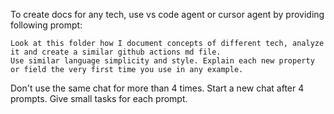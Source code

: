 To create docs for any tech, use vs code agent or cursor agent by providing following prompt:

```
Look at this folder how I document concepts of different tech, analyze it and create a similar github actions md file.
Use similar language simplicity and style. Explain each new property or field the very first time you use in any example.
```

Don't use the same chat for more than 4 times. Start a new chat after 4 prompts.
Give small tasks for each prompt.